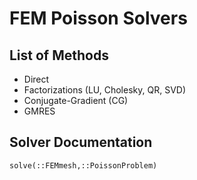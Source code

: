 # FEM Poisson Solvers

## List of Methods

* Direct
* Factorizations (LU, Cholesky, QR, SVD)
* Conjugate-Gradient (CG)
* GMRES

## Solver Documentation

```@docs
solve(::FEMmesh,::PoissonProblem)
```
